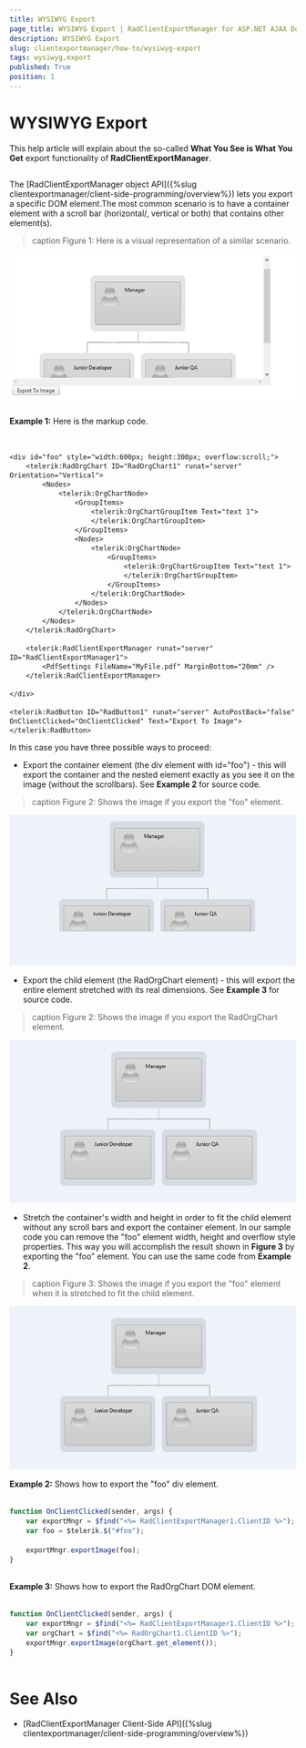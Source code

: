 ```yaml
---
title: WYSIWYG Export
page_title: WYSIWYG Export | RadClientExportManager for ASP.NET AJAX Documentation
description: WYSIWYG Export
slug: clientexportmanager/how-to/wysiwyg-export
tags: wysiwyg,export
published: True
position: 1
---
```


# WYSIWYG Export



This help article will explain about the so-called **What You See is What You Get** export functionality of **RadClientExportManager**.

## 

The [RadClientExportManager object API]({%slug clientexportmanager/client-side-programming/overview%}) lets you export a specific DOM element.The most common scenario is to have a container element with a scroll bar (horizontal/, vertical or both) that contains other element(s).
>caption Figure 1: Here is a visual representation of a similar scenario.

![clientexportmanager-wysiwyg-page](images/clientexportmanager-wysiwyg-page.png)

**Example 1:** Here is the markup code.

````ASPNET
	
	
<div id="foo" style="width:600px; height:300px; overflow:scroll;">
	<telerik:RadOrgChart ID="RadOrgChart1" runat="server" Orientation="Vertical">
		<Nodes>
			<telerik:OrgChartNode>
				<GroupItems>
					<telerik:OrgChartGroupItem Text="text 1">
					</telerik:OrgChartGroupItem>
				</GroupItems>
				<Nodes>
					<telerik:OrgChartNode>
						<GroupItems>
							<telerik:OrgChartGroupItem Text="text 1">
							</telerik:OrgChartGroupItem>
						</GroupItems>
					</telerik:OrgChartNode>
				</Nodes>
			</telerik:OrgChartNode>
		</Nodes>
	</telerik:RadOrgChart>

	<telerik:RadClientExportManager runat="server" ID="RadClientExportManager1">
		<PdfSettings FileName="MyFile.pdf" MarginBottom="20mm" />
	</telerik:RadClientExportManager>

</div>

<telerik:RadButton ID="RadButton1" runat="server" AutoPostBack="false" OnClientClicked="OnClientClicked" Text="Export To Image"></telerik:RadButton>
````



In this case you have three possible ways to proceed:

* Export the container element (the div element with id="foo") - this will export the container and the nested element exactly as you see it on the image (without the scrollbars). See **Example 2** for source code.
>caption Figure 2: Shows the image if you export the "foo" element.

![clientexportmanager-wysiwyg-foo](images/clientexportmanager-wysiwyg-foo.png)

* Export the child element (the RadOrgChart element) - this will export the entire element stretched with its real dimensions. See **Example 3** for source code.
>caption Figure 2: Shows the image if you export the RadOrgChart element.

![client-exportmanager-wysiwyg-orgchart](images/client-exportmanager-wysiwyg-orgchart.png)

* Stretch the container's width and height in order to fit the child element without any scroll bars and export the container element. In our sample code you can remove the "foo" element width, height and overflow style properties. This way you will accomplish the result shown in **Figure 3** by exporting the "foo" element. You can use the same code from **Example 2**.
>caption Figure 3: Shows the image if you export the "foo" element when it is stretched to fit the child element.

![client-exportmanager-wysiwyg-orgchart](images/client-exportmanager-wysiwyg-orgchart.png)

**Example 2:** Shows how to export the "foo" div element.

````JavaScript
	
function OnClientClicked(sender, args) {
	var exportMngr = $find("<%= RadClientExportManager1.ClientID %>");
	var foo = $telerik.$("#foo");
	
	exportMngr.exportImage(foo);
}
	
````



**Example 3:** Shows how to export the RadOrgChart DOM element.

````JavaScript
	
function OnClientClicked(sender, args) {
	var exportMngr = $find("<%= RadClientExportManager1.ClientID %>");
	var orgChart = $find("<%= RadOrgChart1.ClientID %>");
	exportMngr.exportImage(orgChart.get_element());
}
	
````



# See Also

 * [RadClientExportManager Client-Side API]({%slug clientexportmanager/client-side-programming/overview%})
